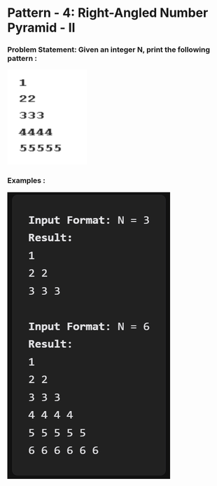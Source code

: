 # Pattern - 4: Right-Angled Number Pyramid - II

### Problem Statement: Given an integer N, print the following pattern : 

<img src="../assets/Pic-7.png" />

### Examples : 
<img src="../assets/Pic-8.png" />